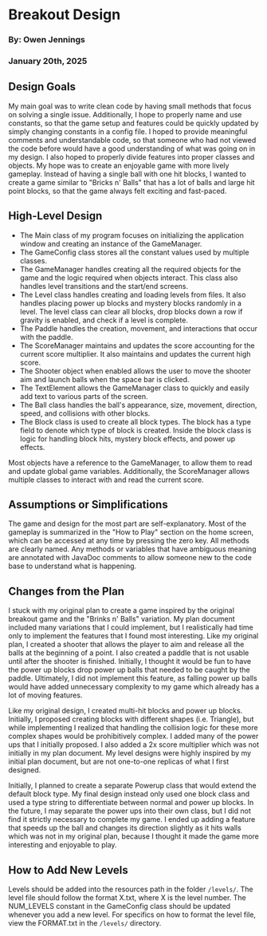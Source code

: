 # Breakout Design
### By: Owen Jennings
### January 20th, 2025



## Design Goals
My main goal was to write clean code by having small methods that focus on solving a single issue. Additionally, I hope to properly name and use constants, so that the game setup and features could be quickly updated by simply changing constants in a config file. 
I hoped to provide meaningful comments and understandable code, so that someone who had not viewed the code before would have a good understanding of what was going on in my design.
I also hoped to properly divide features into proper classes and objects. My hope was to create an enjoyable game with more lively gameplay. Instead of having a single ball with one hit blocks, I wanted to create a game similar to "Bricks n' Balls" that has a lot of balls and large hit point blocks, so that the game always felt exciting and fast-paced.

## High-Level Design
- The Main class of my program focuses on initializing the application window and creating an instance of the GameManager.
- The GameConfig class stores all the constant values used by multiple classes.
- The GameManager handles creating all the required objects for the game and the logic required when objects interact. This class also handles level transitions and the start/end screens.
- The Level class handles creating and loading levels from files. It also handles placing power up blocks and mystery blocks randomly in a level. The level class can clear all blocks, drop blocks down a row if gravity is enabled, and check if a level is complete.
- The Paddle handles the creation, movement, and interactions that occur with the paddle. 
- The ScoreManager maintains and updates the score accounting for the current score multiplier. It also maintains and updates the current high score.
- The Shooter object when enabled allows the user to move the shooter aim and launch balls when the space bar is clicked.
- The TextElement allows the GameManager class to quickly and easily add text to various parts of the screen.
- The Ball class handles the ball's appearance, size, movement, direction, speed, and collisions with other blocks.
- The Block class is used to create all block types. The block has a type field to denote which type of block is created. Inside the block class is logic for handling block hits, mystery block effects, and power up effects.

Most objects have a reference to the GameManager, to allow them to read and update global game variables. Additionally, the ScoreManager allows multiple classes to interact with and read the current score. 

## Assumptions or Simplifications
The game and design for the most part are self-explanatory. Most of the gameplay is summarized in the "How to Play" section on the home screen, which can be accessed at any time by pressing the zero key.
All methods are clearly named. Any methods or variables that have ambiguous meaning are annotated with JavaDoc comments to allow someone new to the code base to understand what is happening.


## Changes from the Plan
I stuck with my original plan to create a game inspired by the original breakout game and the "Brinks n' Balls" variation. My plan document included many variations that I could implement, but I realistically had time only to implement the features that I found most interesting. 
Like my original plan, I created a shooter that allows the player to aim and release all the balls at the beginning of a point. I also created a paddle that is not usable until after the shooter is finished.
Initially, I thought it would be fun to have the power up blocks drop power up balls that needed to be caught by the paddle. Ultimately, I did not implement this feature, as falling power up balls would have added unnecessary complexity to my game which already has a lot of moving features.

Like my original design, I created multi-hit blocks and power up blocks. Initially, I proposed creating blocks with different shapes (i.e. Triangle), but while implementing I realized that handling the collision logic for these more complex shapes would be prohibitively complex.
I added many of the power ups that I initially proposed. I also added a 2x score multiplier which was not initially in my plan document. My level designs were highly inspired by my initial plan document, but are not one-to-one replicas of what I first designed.

Initially, I planned to create a separate Powerup class that would extend the default block type. My final design instead only used one block class and used a type string to differentiate between normal and power up blocks. In the future, I may separate the power ups into their own class, but I did not find it strictly necessary to complete my game. 
I ended up adding a feature that speeds up the ball and changes its direction slightly as it hits walls which was not in my original plan, because I thought it made the game more interesting and enjoyable to play.

## How to Add New Levels
Levels should be added into the resources path in the folder `/levels/`. The level file should follow the format X.txt, where X is the level number. 
The NUM_LEVELS constant in the GameConfig class should be updated whenever you add a new level. For specifics on how to format the level file, view the FORMAT.txt in the `/levels/` directory.